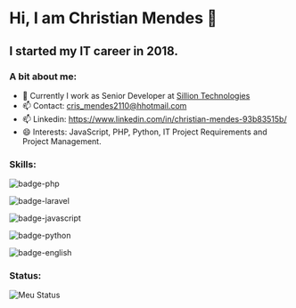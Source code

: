 # Hi, I am Christian Mendes 👋

## I started my IT career in 2018.

### A bit about me:

- 🔭 Currently I work as Senior Developer at [Sillion Technologies](http://www.sillion.com.br/static/)
- 📫 Contact: [cris_mendes2110@hhotmail.com](mailto:cris_mendes2110@hhotmail.com)
- 📫 Linkedin: https://www.linkedin.com/in/christian-mendes-93b83515b/
- 😄 Interests: JavaScript, PHP, Python, IT Project Requirements and Project Management.


### Skills: 

![badge-php](https://img.shields.io/badge/Php-⭐⭐⭐⭐⭐-green)

![badge-laravel](https://img.shields.io/badge/Laravel-⭐⭐⭐⭐⭐-green)

![badge-javascript](https://img.shields.io/badge/JavaScript-⭐⭐⭐⭐-blue)

![badge-python](https://img.shields.io/badge/Python-⭐⭐-orange)

![badge-english](https://img.shields.io/badge/English-⭐⭐-orange)

### Status:

![Meu Status](https://github-readme-stats.vercel.app/api?username=chris-mendes-paiva&show_icons=true)
